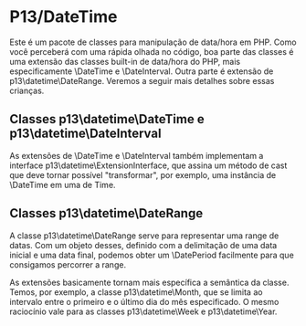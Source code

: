 # P13/DateTime

Este é um pacote de classes para manipulação de data/hora em PHP. Como você 
perceberá com uma rápida olhada no código, boa parte das classes é uma extensão
das classes built-in de data/hora do PHP, mais especificamente \DateTime e 
\DateInterval. Outra parte é extensão de p13\datetime\DateRange. Veremos a 
seguir mais detalhes sobre essas crianças.

## Classes p13\datetime\DateTime e p13\datetime\DateInterval

As extensões de \DateTime e \DateInterval também implementam a interface
p13\datetime\ExtensionInterface, que assina um método de cast que deve tornar 
possível "transformar", por exemplo, uma instância de \DateTime em uma de Time.

## Classes p13\datetime\DateRange

A classe p13\datetime\DateRange serve para representar uma range de datas. Com 
um objeto desses, definido com a delimitação de uma data inicial e uma data 
final, podemos obter um \DatePeriod facilmente para que consigamos percorrer a 
range.

As extensões basicamente tornam mais específica a semântica da classe. Temos,
por exemplo, a classe p13\datetime\Month, que se limita ao intervalo entre o
primeiro e o último dia do mês especificado. O mesmo raciocínio vale para as 
classes p13\datetime\Week e p13\datetime\Year.